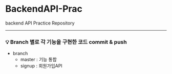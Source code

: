 # BackendAPI-Prac
backend API Practice Repository
***

### 💡 Branch 별로 각 기능을 구현한 코드 commit & push
- branch
  - master : 기능 통합
  - signup : 회원가입API
